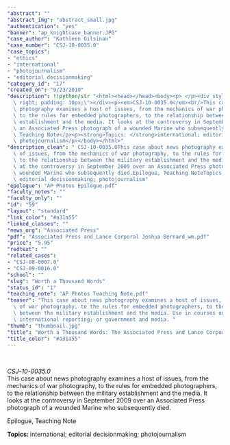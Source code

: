 ```yaml
---
"abstract": ""
"abstract_img": "abstract_small.jpg"
"authentication": "yes"
"banner": "ap_knightcase_banner.JPG"
"case_author": "Kathleen Gilsinan"
"case_number": "CSJ-10-0035.0"
"case_topics":
- "ethics"
- "international"
- "photojournalism"
- "editorial decisionmaking"
"category_id": "17"
"created_on": "9/23/2010"
"description": !!python/str "<html><head></head><body><p> </p><div style=\"float:\
  \ right; padding: 10px;\"></div><p><em>CSJ-10-0035.0</em><br/>This case about news\
  \ photography examines a host of issues, from the mechanics of war photography,\
  \ to the rules for embedded photographers, to the relationship between the military\
  \ establishment and the media. It looks at the controversy in September 2009 over\
  \ an Associated Press photograph of a wounded Marine who subsequently died.</p><p>Epilogue,\
  \ Teaching Note</p><p><strong>Topics: </strong>international; editorial decisionmaking;\
  \ photojournalism</p></body></html>"
"description_clean": " CSJ-10-0035.0This case about news photography examines a host\
  \ of issues, from the mechanics of war photography, to the rules for embedded photographers,\
  \ to the relationship between the military establishment and the media. It looks\
  \ at the controversy in September 2009 over an Associated Press photograph of a\
  \ wounded Marine who subsequently died.Epilogue, Teaching NoteTopics: international;\
  \ editorial decisionmaking; photojournalism"
"epologue": "AP Photos Epilogue.pdf"
"faculty_notes": ""
"faculty_only": ""
"id": "59"
"layout": "standard"
"link_color": "#a31a55"
"linked_classes": ""
"news_org": "Associated Press"
"pdf": "Associated Press and Lance Corporal Joshua Bernard_wm.pdf"
"price": "5.95"
"redtext": ""
"related_cases":
- "CSJ-08-0007.0"
- "CSJ-09-0016.0"
"school": ""
"slug": "Worth a Thousand Words"
"status_id": "1"
"teaching_note": "AP Photos Teaching Note.pdf"
"teaser": "This case about news photography examines a host of issues, from the mechanics\
  \ of war photography, to the rules for embedded photographers, to the relationship\
  \ between the military establishment and the media. Use in courses on photojournalism;\
  \ international reporting; or government and media. "
"thumb": "thumbnail.jpg"
"title": "Worth a Thousand Words: The Associated Press and Lance Corporal Joshua Bernard"
"title_color": "#a31a55"
---
```

<html><head></head><body><p> </p><div style="float: right; padding: 10px;"></div><p><em>CSJ-10-0035.0</em><br/>This case about news photography examines a host of issues, from the mechanics of war photography, to the rules for embedded photographers, to the relationship between the military establishment and the media. It looks at the controversy in September 2009 over an Associated Press photograph of a wounded Marine who subsequently died.</p><p>Epilogue, Teaching Note</p><p><strong>Topics: </strong>international; editorial decisionmaking; photojournalism</p></body></html>
